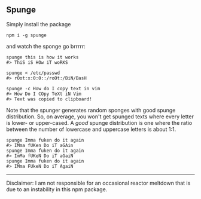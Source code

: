 Spunge
---

Simply install the package

```
npm i -g spunge
```

and watch the sponge go brrrrr:

```
spunge this is how it works
#> ThiS iS HOw iT woRKS

spunge < /etc/passwd
#> rOot:x:0:0::/roOt:/BiN/BasH

spunge -c How do I copy text in vim
#> How Do I COpy TeXt iN Vim
#> Text was copied to clipboard!
```

Note that the spunger generates random sponges with good spunge distribution. So, on average, you won't get spunged texts where every letter is lower- or upper-cased. A _good_ spunge distribution is one where the ratio between the number of lowercase and uppercase letters is about 1:1.

```
spunge Imma fuken do it again
#> IMma fUKen Do iT aGAin
spunge Imma fuken do it again
#> ImMa fUKeN Do iT aGaiN
spunge Imma fuken do it again
#> IMma FUkeN Do iT AgaiN
```

---
Disclaimer: I am not responsible for an occasional reactor meltdown that is due to an instability in this npm package.
